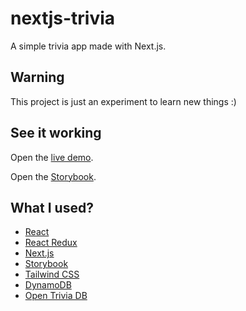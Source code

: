 # nextjs-trivia

A simple trivia app made with Next.js.

## Warning

This project is just an experiment to learn new things :)

## See it working

Open the [live demo](https://nextjs-trivia.vercel.app/).

Open the [Storybook](https://6082ee9d0a8f9400218cfa82-tmgduxntrb.chromatic.com).

## What I used?

-   [React](https://reactjs.org/)
-   [React Redux](https://react-redux.js.org/)
-   [Next.js](https://nextjs.org/)
-   [Storybook](https://storybook.js.org/)
-   [Tailwind CSS](https://tailwindcss.com/)
-   [DynamoDB](https://aws.amazon.com/dynamodb/)
-   [Open Trivia DB](https://opentdb.com/)
